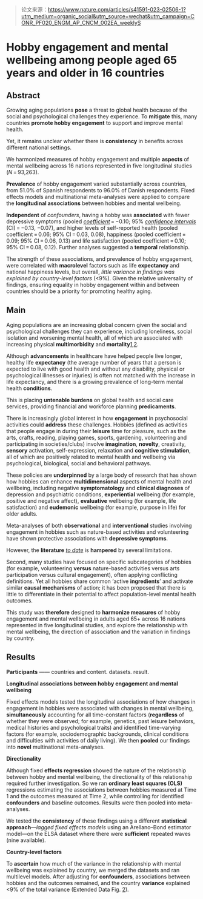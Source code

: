 > 论文来源：https://www.nature.com/articles/s41591-023-02506-1?utm_medium=organic_social&utm_source=wechat&utm_campaign=CONR_PF020_ENGM_AP_CNCM_002EA_weeklyS

# Hobby engagement and mental wellbeing among people aged 65 years and older in 16 countries

## Abstract

Growing aging populations **pose** a threat to global health because of the social and psychological challenges they experience. To **mitigate** this, many countries **promote hobby engagement** to support and improve mental health. 

Yet, it remains unclear whether there is **consistency** in benefits across different national settings.

We harmonized measures of hobby engagement and multiple **aspects** of mental wellbeing across 16 nations represented in five longitudinal studies (*N* = 93,263).

**Prevalence** of hobby engagement varied substantially across countries, from 51.0% of Spanish respondents to 96.0% of Danish respondents. Fixed effects models and multinational meta-analyses were applied to compare the **longitudinal associations** between hobbies and mental wellbeing.

**Independent** of *confounders*, having a hobby was **associated** with fewer depressive symptoms (pooled *<u>coefficient</u>* = −0.10; 95% *<u>confidence intervals</u>* (CI) = −0.13, −0.07), and higher levels of self-reported health (pooled coefficient = 0.06; 95% CI = 0.03, 0.08), happiness (pooled coefficient = 0.09; 95% CI = 0.06, 0.13) and life satisfaction (pooled coefficient = 0.10; 95% CI = 0.08, 0.12). Further analyses suggested a **temporal** relationship.

The strength of these associations, and prevalence of hobby engagement, were correlated with **macrolevel** factors such as life **expectancy** and national happiness levels, but overall, *little variance in findings was explained by country-level factors* (<9%). Given the relative universality of findings, ensuring equality in hobby engagement within and between countries should be a priority for promoting healthy aging.



## Main

Aging populations are an increasing global concern given the social and psychological challenges they can experience, including loneliness, social isolation and worsening mental health, all of which are associated with increasing physical **multimorbidity** and **mortality**[1](https://www.nature.com/articles/s41591-023-02506-1#ref-CR1),[2](https://www.nature.com/articles/s41591-023-02506-1#ref-CR2).

Although **advancements** in healthcare have helped people live longer, healthy life **expectancy** (the average number of years that a person is expected to live with good health and without any disability, physical or psychological illnesses or injuries) is often not matched with the increase in life expectancy, and there is a growing prevalence of long-term mental health **conditions**. 

This is placing **untenable burdens** on global health and social care services, providing financial and workforce planning **predicaments**. 

There is increasingly global interest in how **engagement** in psychosocial activities could **address** these challenges. Hobbies (defined as activities that people engage in during their **leisure** time for pleasure, such as the arts, crafts, reading, playing games, sports, gardening, volunteering and participating in societies/clubs) involve **imagination**, **novelty**, creativity, **sensory** activation, self-expression, relaxation and **cognitive stimulation**, all of which are positively related to mental health and wellbeing via psychological, biological, social and behavioral pathways. 

These policies are **underpinned** by a large body of research that has shown how hobbies can enhance **multidimensional** aspects of mental health and wellbeing, including negative **symptomatology** and **clinical diagnoses** of depression and psychiatric conditions, **experiential** wellbeing (for example, positive and negative affect), **evaluative** wellbeing (for example, life satisfaction) and **eudemonic** wellbeing (for example, purpose in life) for older adults. 

Meta-analyses of both **observational** and **interventional** studies involving engagement in hobbies such as nature-based activities and volunteering have shown protective associations with **depressive symptoms**.

However, the **literature** *<u>to date</u>* is **hampered** by several limitations. 

Second, many studies have focused on specific subcategories of hobbies (for example, volunteering **versus** nature-based activities versus arts participation versus cultural engagement), often applying conflicting definitions. Yet all hobbies share common ‘active **ingredients**’ and activate similar **causal mechanisms** of action; it has been proposed that there is little to differentiate in their potential to affect population-level mental health outcomes.

This study was **therefore** designed to **harmonize measures** of hobby engagement and mental wellbeing in adults aged 65+ across 16 nations represented in five longitudinal studies, and explore the relationship with mental wellbeing, the direction of association and the variation in findings by country.



## Results

**Participants** —— countries and content. datasets. result.

**Longitudinal associations between hobby engagement and mental wellbeing**

Fixed effects models tested the longitudinal associations of how changes in engagement in hobbies were associated with changes in mental wellbeing, **simultaneously** accounting for all time-constant factors (**regardless** of whether they were observed; for example, genetics, past leisure behaviors, medical histories and psychological traits) and identified time-varying factors (for example, sociodemographic backgrounds, clinical conditions and difficulties with activities of daily living). We then **pooled** our findings into **novel** multinational meta-analyses.

**Directionality**

Although fixed **effects regression** showed the nature of the relationship between hobby and mental wellbeing, the directionality of this relationship required further investigation. So we ran **ordinary least squares (OLS)** regressions estimating the associations between hobbies measured at Time 1 and the outcomes measured at Time 2, while controlling for identified **confounders** and baseline outcomes. Results were then pooled into meta-analyses.

We tested the **consistency** of these findings using a different **statistical approach**—*lagged fixed effects models* using an Arellano–Bond estimator model—on the ELSA dataset where there were **sufficient** repeated waves (nine available).

**Country-level factors**

To **ascertain** how much of the variance in the relationship with mental wellbeing was explained by country, we merged the datasets and ran multilevel models. After adjusting for **confounders**, associations between hobbies and the outcomes remained, and the country **variance** explained <9% of the total variance (Extended Data Fig. [2](https://www.nature.com/articles/s41591-023-02506-1#Fig5)).

